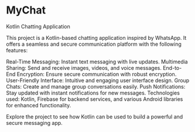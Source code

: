 # MyChat

Kotlin Chatting Application

This project is a Kotlin-based chatting application inspired by WhatsApp. It offers a seamless and secure communication platform with the following features:

Real-Time Messaging: Instant text messaging with live updates.
Multimedia Sharing: Send and receive images, videos, and voice messages.
End-to-End Encryption: Ensure secure communication with robust encryption.
User-Friendly Interface: Intuitive and engaging user interface design.
Group Chats: Create and manage group conversations easily.
Push Notifications: Stay updated with instant notifications for new messages.
Technologies used: Kotlin, Firebase for backend services, and various Android libraries for enhanced functionality.

Explore the project to see how Kotlin can be used to build a powerful and secure messaging app.
